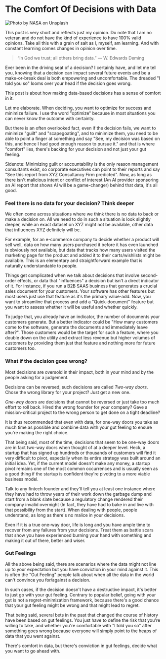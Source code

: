 # The Comfort Of Decisions with Data

![Photo by NASA on Unsplash](https://firebasestorage.googleapis.com/v0/b/devesh-blog-3fbfc.appspot.com/o/postimages%2Fthe-comfort-of-decisions-with-data%2Fprimaryimage.jpg?alt=media&token=6749065d-160d-4a7d-90a3-14015b015e3f)

This post is very short and reflects just my opinion. Do note that I am no veteran and do not have the kind of experience to have 100% valid opinions. Take all this with a grain of salt as I, myself, am learning. And with constant learning comes changes in opinion over time.

> “In God we trust; all others bring data.”
> ― W. Edwards Deming

Ever been in the driving seat of a decision? I certainly have, and let me tell you, knowing that a decision can impact several future events and be a make-or-break deal is both empowering and uncomfortable. The dreaded "I told you so" looms over your head if the decision goes wrong.

This post is about how making data-based decisions has a sense of comfort in it.

Let me elaborate. When deciding, you want to optimize for success and minimize failure. I use the word "optimize" because in most situations you can never know the outcome with certainty.

But there is an often overlooked fact, even if the decision fails, we want to minimize "guilt" and "scapegoating", and to minimize them, you need to be able to point a finger at something and say "See, my decision was based on this, and hence I had good enough reason to pursue it." and that is where "comfort" lies, there's backing for your decision and not just your gut feeling.

Sidenote: Minimizing guilt or accountability is the only reason management consultants exist, so corporate executives can point to their reports and say "See this report from XYZ Consultancy Firm predicted". Now, as long as there isn't malicious intent or conflict of interest (An AI provider sponsoring an AI report that shows AI will be a game-changer) behind that data, it's all good.

### Feel there is no data for your decision? Think deeper

We often come across situations where we think there is no data to back or make a decision on. All we need to do in such a situation is look slightly deeper, while an exact dataset on XYZ might not be available, other data that influences XYZ definitely will be.

For example, for an e-commerce company to decide whether a product will sell well, data on how many users purchased it before it has even launched is obviously not available, but data that tracks how many users visited the marketing page for the product and added it to their carts/wishlists might be available. This is an elementary and straightforward example that is naturally understandable to people.

Things get complicated when we talk about decisions that involve second-order effects, or data that "influences" a decision but isn't a direct indicator of it. For instance, if you run a B2B SAAS business that generates a crucial sales document for your customers. Your software has other features but most users just use that feature as it's the primary value-add. Now, you want to streamline that process and add a "Quick-document" feature but you want to assess whether it will be useful and whether quickly.

To judge that, you already have an indicator, the number of documents your customers generate. But a better indicator could be "How many customers come to the software, generate the documents and immediately leave after?". Those customers would be the target for such a feature, where you double down on the utility and extract less revenue but higher volumes of customers by providing them just that feature and nothing more for future customers too.

### What if the decision goes wrong?

Most decisions are oversold in their impact, both in your mind and by the people asking for a judgement.

Decisions can be reversed, such decisions are called *Two-way doors*. Chose the wrong library for your project? Just get a new one.

*One-way doors* are decisions that cannot be reversed or just take too much effort to roll back. Hired the wrong founder for your company? Gave a mission-critical project to the wrong person to get done on a tight deadline?

It is thus recommended that even with data, for one-way doors you take as much time as possible and combine data with your gut feeling to ensure you're making the right choice.

That being said, most of the time, decisions that seem to be one-way doors are in fact two-way doors when thought of at a deeper level. Heck, a startup that has signed up hundreds or thousands of customers will find it very difficult to pivot, especially when its entire strategy was built around an initial idea. Yet, if the current model doesn't make any money, a startup pivot remains one of the most common occurrences and is usually seen as a good thing if the startup is confident they're pivoting to a more viable business model.

Talk to any fintech founder and they'll tell you at least one instance where they have had to throw years of their work down the garbage dump and start from a blank slate because a regulatory change rendered their company invalid overnight (In fact, they have had to bake in and live with that possibility from the start). When dealing with people, people understand, as long as there's no malice in your decisions.

Even if it is a true one-way door, life is long and you have ample time to recover from any failures from your decisions. Treat them as battle scars that show you have experienced burning your hand with something and making it out of there, better and wiser.

### Gut Feelings

All the above being said, there are scenarios where the data might not line up to your expectation but you have conviction in your mind against it. This is often the "Gut Feeling" people talk about when all the data in the world can't convince you for/against a decision.

In such cases, if the decision doesn't have a destructive impact, it's better to just go with your gut feeling. Contrary to popular belief, going with your gut is not a regret-minimization framework, because there's a good chance that your gut feeling might be wrong and that might lead to regret.

That being said, several bets in the past that changed the course of history have been based on gut feelings. You just have to define the risk that you're willing to take, and whether you're comfortable with "I told you so" after something goes wrong because everyone will simply point to the heaps of data that you went against.

There's comfort in data, but there's conviction in gut feelings, decide what you want to go ahead with.
